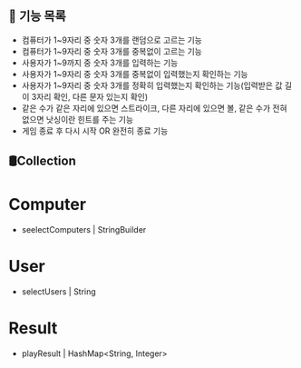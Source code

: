 ## 📙 기능 목록

- 컴퓨터가 1~9자리 중 숫자 3개를 랜덤으로 고르는 기능
- 컴퓨터가 1~9자리 중 숫자 3개를 중복없이 고르는 기능
- 사용자가 1~9까지 중 숫자 3개를 입력하는 기능
- 사용자가 1~9자리 중 숫자 3개를 중복없이 입력했는지 확인하는 기능
- 사용자가 1~9자리 중 숫자 3개를 정확히 입력했는지 확인하는 기능(입력받은 값 길이 3자리 확인, 다른 문자 있는지 확인)
- 같은 수가 같은 자리에 있으면 스트라이크, 다른 자리에 있으면 볼, 같은 수가 전혀 없으면 낫싱이란 힌트를 주는 기능
- 게임 종료 후 다시 시작 OR 완전히 종료 기능


## 🛢️Collection

# Computer
- seelectComputers | StringBuilder

# User
- selectUsers | String

# Result
- playResult | HashMap<String, Integer>
